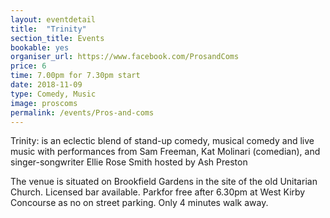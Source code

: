 ```yaml
---
layout: eventdetail
title:  "Trinity"
section_title: Events
bookable: yes
organiser_url: https://www.facebook.com/ProsandComs
price: 6
time: 7.00pm for 7.30pm start
date: 2018-11-09
type: Comedy, Music
image: proscoms
permalink: /events/Pros-and-coms
---
```


Trinity: is an eclectic blend of stand-up comedy, musical comedy and live music with performances from Sam Freeman, Kat Molinari  (comedian), and singer-songwriter Ellie Rose Smith hosted by Ash Preston  

The venue is situated on Brookfield Gardens in the site of the old Unitarian Church. Licensed bar available. Parkfor free after 6.30pm at West Kirby Concourse as no on street parking. Only 4 minutes walk away.
